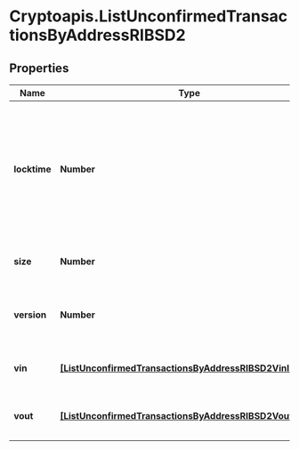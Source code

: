 # Cryptoapis.ListUnconfirmedTransactionsByAddressRIBSD2

## Properties

Name | Type | Description | Notes
------------ | ------------- | ------------- | -------------
**locktime** | **Number** | Represents the locktime on the transaction on the specific blockchain, i.e. the blockheight at which the transaction is valid. | 
**size** | **Number** | Represents the total size of this transaction. | 
**version** | **Number** | Represents the transaction&#39;s version number. | 
**vin** | [**[ListUnconfirmedTransactionsByAddressRIBSD2VinInner]**](ListUnconfirmedTransactionsByAddressRIBSD2VinInner.md) | Represents the transaction inputs. | 
**vout** | [**[ListUnconfirmedTransactionsByAddressRIBSD2VoutInner]**](ListUnconfirmedTransactionsByAddressRIBSD2VoutInner.md) | Represents the transaction outputs. | 


